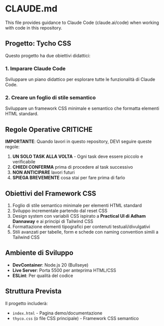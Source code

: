 # CLAUDE.md

This file provides guidance to Claude Code (claude.ai/code) when working with code in this repository.

## Progetto: Tycho CSS

Questo progetto ha due obiettivi didattici:

### 1. Imparare Claude Code
Sviluppare un piano didattico per esplorare tutte le funzionalità di Claude Code.

### 2. Creare un foglio di stile semantico
Sviluppare un framework CSS minimale e semantico che formatta elementi HTML standard.

## Regole Operative CRITICHE

**IMPORTANTE**: Quando lavori in questo repository, DEVI seguire queste regole:

1. **UN SOLO TASK ALLA VOLTA** - Ogni task deve essere piccolo e verificabile
2. **CHIEDI CONFERMA** prima di procedere al task successivo
3. **NON ANTICIPARE** lavori futuri
4. **SPIEGA BREVEMENTE** cosa stai per fare prima di farlo

## Obiettivi del Framework CSS

1. Foglio di stile semantico minimale per elementi HTML standard
2. Sviluppo incrementale partendo dal reset CSS
3. Design system con variabili CSS ispirato a **Practical UI di Adham Dannaway** e ai principi di Tailwind CSS
4. Formattazione elementi tipografici per contenuti testuali/divulgativi
5. Stili avanzati per tabelle, form e schede con naming convention simili a Tailwind CSS

## Ambiente di Sviluppo

- **DevContainer**: Node.js 20 (Bullseye)
- **Live Server**: Porta 5500 per anteprima HTML/CSS
- **ESLint**: Per qualità del codice

## Struttura Prevista

Il progetto includerà:
- `index.html` - Pagina demo/documentazione
- `thyco.css` (o file CSS principale) - Framework CSS semantico
